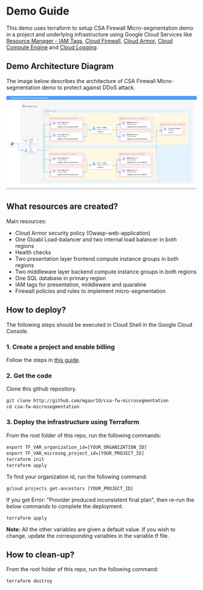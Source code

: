 # Demo Guide
This demo uses terraform to setup CSA Firewall Micro-segmentation demo in a project and underlying infrastructure using Google Cloud Services like [Resource Manager - IAM Tags](https://cloud.google.com/resource-manager), [Cloud Firewall](https://cloud.google.com/firewall), [Cloud Armor](https://cloud.google.com/armor), [Cloud Compute Engine](https://cloud.google.com/compute) and [Cloud Logging](https://cloud.google.com/logging).


## Demo Architecture Diagram
The image below describes the architecture of CSA Firewall Micro-segmentation demo to protect against DDoS attack.

![Architecture Diagram](./fw-microseg-arch.png)



## What resources are created?
Main resources:
- Cloud Armor security policy (Owasp-web-application)
- One Gloabl Load-balancer and two internal load balancer in both regions 
- Health checks
- Two presentation layer frontend compute instance groups in both regions
- Two middleware layer backend compute instance groups in both regions
- One SQL database in primary region
- IAM tags for presentation, middleware and quaratine
- Firewall policies and rules to implement micro-segmentation 



## How to deploy?
The following steps should be executed in Cloud Shell in the Google Cloud Console. 

### 1. Create a project and enable billing
Follow the steps in [this guide](https://cloud.google.com/resource-manager/docs/creating-managing-projects).

### 2. Get the code
Clone this github repository.

``` 
git clone http://github.com/mgaur10/csa-fw-microsegmentation
cd csa-fw-microsegmentation
```

### 3. Deploy the infrastructure using Terraform

From the root folder of this repo, run the following commands:

```
export TF_VAR_organization_id=[YOUR_ORGANIZATION_ID]
export TF_VAR_microseg_project_id=[YOUR_PROJECT_ID]
terraform init
terraform apply
```

To find your organization id, run the following command: 
```
gcloud projects get-ancestors [YOUR_PROJECT_ID]
```

If you get Error: "Provider produced inconsistent final plan", then re-run the below commands to complete the deployment.

```
terraform apply 
```


**Note:** All the other variables are given a default value. If you wish to change, update the corresponding variables in the variable.tf file.



## How to clean-up?

From the root folder of this repo, run the following command:
```
terraform destroy
```







